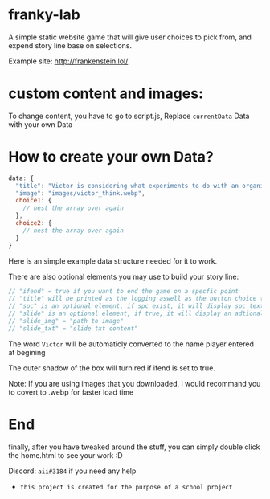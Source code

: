 # franky-lab
A simple static website game that will give user choices to pick from, and expend story line base on selections.

Example site: http://frankenstein.lol/

# custom content and images:

To change content, you have to go to script.js, Replace `currentData` Data with your own Data

# How to create your own Data?
```js
data: {
  "title": "Victor is considering what experiments to do with an organism:",
  "image": "images/victor_think.webp",
  choice1: {
    // nest the array over again
  },
  choice2: {
    // nest the array over again
  }
}
```
Here is an simple example data structure needed for it to work.

There are also optional elements you may use to build your story line:

```js
// "ifend" = true if you want to end the game on a specfic point
// "title" will be printed as the logging aswell as the button choice text 
// "spc" is an optional element, if spc exist, it will display spc text on top instead of displaying "title" text, "spc" does not affact button text
// "slide" is an optional element, if true, it will display an adtional image/text in the middle
// "slide_img" = "path to image" 
// "slide_txt" = "slide txt content"
```
The word `Victor` will be automaticly converted to the name player entered at begining

The outer shadow of the box will turn red if ifend is set to true.

Note: If you are using images that you downloaded, i would recommand you to covert to .webp for faster load time

# End

finally, after you have tweaked around the stuff, you can simply double click the home.html to see your work :D


Discord: `aii#3184` if you need any help
- `this project is created for the purpose of a school project`
